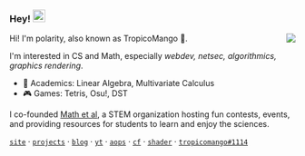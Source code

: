 ### Hey! <img src="https://media.giphy.com/media/hvRJCLFzcasrR4ia7z/giphy.gif" width="22">

<img align="right" src="https://github-readme-stats.vercel.app/api?username=polarr&show_icons=true&text_color=718096&bg_color=00000000&hide_title=true&hide_border=true&count_private=false&include_all_commits=true" />

Hi! I'm polarity, also known as TropicoMango 🥭. 

I'm interested in CS and Math, especially *webdev, netsec, algorithmics, graphics rendering*.

- 🔭 Academics: Linear Algebra, Multivariate Calculus
- 🎮 Games: Tetris, Osu!, DST

I co-founded [Math et al](https://mathetal.org), a STEM organization hosting fun contests, events, and providing resources for students to learn and enjoy the sciences.

[`site`](https://polarr.github.io) · [`projects`](//) · [`blog`](//) · [`yt`](https://www.youtube.com/channel/UClZN6f71XImxoznqJ4jPknw) · [`aops`](https://artofproblemsolving.com/community/user/polarity) · [`cf`](https://polarr.github.io) · [`shader`](https://www.shadertoy.com/user/tropicomango) · [`tropicomango#1114`](https://discord.com)
